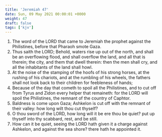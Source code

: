 ```yaml
---
title: 'Jeremiah 47'
date: Sun, 09 May 2021 00:00:01 +0000
weight: 47
draft: false
tags: ['kjv'] 
---
```


1. The word of the LORD that came to Jeremiah the prophet against the Philistines, before that Pharaoh smote Gaza.
2. Thus saith the LORD; Behold, waters rise up out of the north, and shall be an overflowing flood, and shall overflow the land, and all that is therein; the city, and them that dwell therein: then the men shall cry, and all the inhabitants of the land shall howl.
3. At the noise of the stamping of the hoofs of his strong horses, at the rushing of his chariots, and at the rumbling of his wheels, the fathers shall not look back to their children for feebleness of hands;
4. Because of the day that cometh to spoil all the Philistines, and to cut off from Tyrus and Zidon every helper that remaineth: for the LORD will spoil the Philistines, the remnant of the country of Caphtor.
5. Baldness is come upon Gaza; Ashkelon is cut off with the remnant of their valley: how long wilt thou cut thyself?
6. O thou sword of the LORD, how long will it be ere thou be quiet? put up thyself into thy scabbard, rest, and be still.
7. How can it be quiet, seeing the LORD hath given it a charge against Ashkelon, and against the sea shore? there hath he appointed it.
